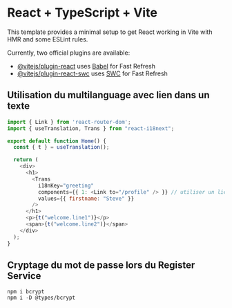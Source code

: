 # React + TypeScript + Vite

This template provides a minimal setup to get React working in Vite with HMR and
some ESLint rules.

Currently, two official plugins are available:

- [@vitejs/plugin-react](https://github.com/vitejs/vite-plugin-react/blob/main/packages/plugin-react/README.md)
  uses [Babel](https://babeljs.io/) for Fast Refresh
- [@vitejs/plugin-react-swc](https://github.com/vitejs/vite-plugin-react-swc)
  uses [SWC](https://swc.rs/) for Fast Refresh

## Utilisation du multilanguage avec lien dans un texte

```js
import { Link } from 'react-router-dom';
import { useTranslation, Trans } from "react-i18next";

export default function Home() {
  const { t } = useTranslation();

  return (
    <div>
      <h1>
        <Trans
          i18nKey="greeting"
          components={{ 1: <Link to="/profile" /> }} // utiliser un lien dans un texte "greeting": "Welcome to <1>{{firstname}}</1>, you're the best"
          values={{ firstname: "Steve" }}
        />
      </h1>
      <p>{t("welcome.line1")}</p>
      <span>{t("welcome.line2")}</span>
    </div>
  );
}
```

## Cryptage du mot de passe lors du Register Service

```
npm i bcrypt
npm i -D @types/bcrypt
```
